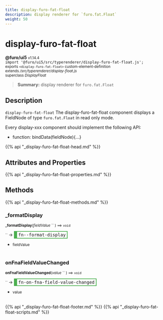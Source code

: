```yaml
---
title: display-furo-fat-float
description: display renderer for `furo.fat.Float`
weight: 50
---
```


# display-furo-fat-float
**@furo/ui5** <small>v1.14.4</small>
<br>`import '@furo/ui5/src/typerenderer/display-furo-fat-float.js';`<small>
<br>exports `<display-furo-fat-float>` custom-element-definition
<br>extends */src/typerenderer/display-float.js*
<br>superclass *DisplayFloat*</small>

> **Summary:** display renderer for `furo.fat.Float`

## Description

`display-furo-fat-float`
The display-furo-fat-float component displays a FieldNode of type `furo.fat.Float` in read only mode.

Every display-xxx component should implement the following API:
- function: bindData(fieldNode){...}

{{% api "_display-furo-fat-float-head.md" %}}

## Attributes and Properties
{{% api "_display-furo-fat-float-properties.md" %}}






## Methods
{{% api "_display-furo-fat-float-methods.md" %}}


### **_formatDisplay**
<small>**_formatDisplay**(*fieldValue* `` ) ⟹ `void`</small>

<small>`` </small> →
<span  style="border-width:2px 2px 2px 10px; border-style: solid;border-color:  rgb(76, 175, 80);font-family:monospace; padding:2px 4px;">fn--format-display</span>



- <small>fieldValue </small>
<br><br>

### **onFnaFieldValueChanged**
<small>**onFnaFieldValueChanged**(*value* `` ) ⟹ `void`</small>

<small>`` </small> →
<span  style="border-width:2px 2px 2px 10px; border-style: solid;border-color:  rgb(76, 175, 80);font-family:monospace; padding:2px 4px;">fn-on-fna-field-value-changed</span>



- <small>value </small>
<br><br>





{{% api "_display-furo-fat-float-footer.md" %}}
{{% api "_display-furo-fat-float-scripts.md" %}}
